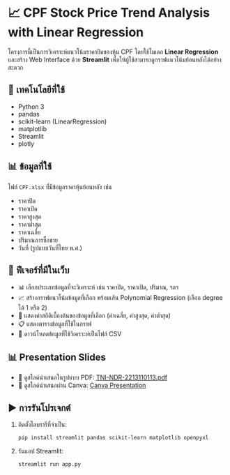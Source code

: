 # 📈 CPF Stock Price Trend Analysis with Linear Regression

โครงการนี้เป็นการวิเคราะห์แนวโน้มราคาปิดของหุ้น CPF โดยใช้โมเดล **Linear Regression** และสร้าง Web Interface ด้วย **Streamlit** เพื่อให้ผู้ใช้สามารถดูกราฟแนวโน้มย้อนหลังได้อย่างสะดวก

## 🔧 เทคโนโลยีที่ใช้
- Python 3
- pandas
- scikit-learn (LinearRegression)
- matplotlib
- Streamlit
- plotly

## 📊 ข้อมูลที่ใช้
ไฟล์ `CPF.xlsx` ที่มีข้อมูลราคาหุ้นย้อนหลัง เช่น
- ราคาปิด
- ราคาเปิด
- ราคาสูงสุด
- ราคาต่ำสุด
- ราคาเฉลี่ย
- ปริมาณการซื้อขาย
- วันที่ (รูปแบบวันที่ไทย พ.ศ.)

## 📌 ฟีเจอร์ที่มีในเว็บ
- 📊 เลือกประเภทข้อมูลที่จะวิเคราะห์ เช่น ราคาปิด, ราคาเปิด, ปริมาณ, ฯลฯ
- 📈 สร้างกราฟแนวโน้มข้อมูลที่เลือก พร้อมเส้น Polynomial Regression (เลือก degree ได้ 1 หรือ 2)
- 🧮 แสดงค่าสถิติเบื้องต้นของข้อมูลที่เลือก (ค่าเฉลี่ย, ค่าสูงสุด, ค่าต่ำสุด)
- 📋 แสดงตารางข้อมูลที่ใช้ในกราฟ
- 💾 ดาวน์โหลดข้อมูลที่ใช้วิเคราะห์เป็นไฟล์ CSV

## 📊 Presentation Slides

- 📄 ดูสไลด์นำเสนอในรูปแบบ PDF: [TNI-NDR-2213110113.pdf](slides/TNI-NDR-2213110113.pdf)  
- 🎨 ดูสไลด์นำเสนอผ่าน Canva: [Canva Presentation](https://www.canva.com/design/DAGoR3CeYFc/HxeHUYnfrVmpSY1t0tMzeg/edit?utm_content=DAGoR3CeYFc&utm_campaign=designshare&utm_medium=link2&utm_source=sharebutton)



## ▶️ การรันโปรเจกต์

1. ติดตั้งไลบรารีที่จำเป็น:
   ```bash
   pip install streamlit pandas scikit-learn matplotlib openpyxl

2. รันแอป Streamlit:
   ```bash
   streamlit run app.py
